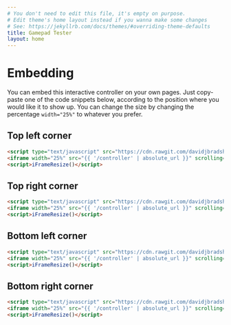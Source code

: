```yaml
---
# You don't need to edit this file, it's empty on purpose.
# Edit theme's home layout instead if you wanna make some changes
# See: https://jekyllrb.com/docs/themes/#overriding-theme-defaults
title: Gamepad Tester
layout: home
---
```


# Embedding

You can embed this interactive controller on your own pages.
Just copy-paste one of the code snippets below, according to the position where you would like it to show up.
You can change the size by changing the percentage `width="25%"` to whatever you prefer.


## Top left corner

```html
<script type="text/javascript" src="https://cdn.rawgit.com/davidjbradshaw/iframe-resizer/master/js/iframeResizer.min.js"></script>
<iframe width="25%" src="{{ '/controller' | absolute_url }}" scrolling="no" style="border: initial; position: absolute; top: 0; left: 0;"></iframe>
<script>iFrameResize()</script>
```

## Top right corner

```html
<script type="text/javascript" src="https://cdn.rawgit.com/davidjbradshaw/iframe-resizer/master/js/iframeResizer.min.js"></script>
<iframe width="25%" src="{{ '/controller' | absolute_url }}" scrolling="no" style="border: initial; position: absolute; top: 0; right: 0;"></iframe>
<script>iFrameResize()</script>
```

## Bottom left corner

```html
<script type="text/javascript" src="https://cdn.rawgit.com/davidjbradshaw/iframe-resizer/master/js/iframeResizer.min.js"></script>
<iframe width="25%" src="{{ '/controller' | absolute_url }}" scrolling="no" style="border: initial; position: absolute; bottom: 0; left: 0;"></iframe>
<script>iFrameResize()</script>
```

## Bottom right corner

```html
<script type="text/javascript" src="https://cdn.rawgit.com/davidjbradshaw/iframe-resizer/master/js/iframeResizer.min.js"></script>
<iframe width="25%" src="{{ '/controller' | absolute_url }}" scrolling="no" style="border: initial; position: absolute; bottom: 0; right: 0;"></iframe>
<script>iFrameResize()</script>
```
